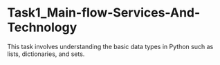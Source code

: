 # Task1_Main-flow-Services-And-Technology
This task involves understanding the basic data  types in Python such as lists, dictionaries, and  sets.
